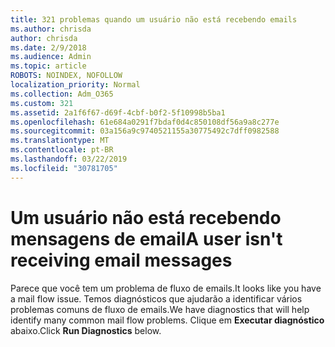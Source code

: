 ```yaml
---
title: 321 problemas quando um usuário não está recebendo emails
ms.author: chrisda
author: chrisda
ms.date: 2/9/2018
ms.audience: Admin
ms.topic: article
ROBOTS: NOINDEX, NOFOLLOW
localization_priority: Normal
ms.collection: Adm_O365
ms.custom: 321
ms.assetid: 2a1f6f67-d69f-4cbf-b0f2-5f10998b5ba1
ms.openlocfilehash: 61e684a0291f7bdaf0d4c850108df56a9a8c277e
ms.sourcegitcommit: 03a156a9c9740521155a30775492c7dff0982588
ms.translationtype: MT
ms.contentlocale: pt-BR
ms.lasthandoff: 03/22/2019
ms.locfileid: "30781705"
---
```

# <a name="a-user-isnt-receiving-email-messages"></a><span data-ttu-id="035d2-102">Um usuário não está recebendo mensagens de email</span><span class="sxs-lookup"><span data-stu-id="035d2-102">A user isn't receiving email messages</span></span>

<span data-ttu-id="035d2-103">Parece que você tem um problema de fluxo de emails.</span><span class="sxs-lookup"><span data-stu-id="035d2-103">It looks like you have a mail flow issue.</span></span> <span data-ttu-id="035d2-104">Temos diagnósticos que ajudarão a identificar vários problemas comuns de fluxo de emails.</span><span class="sxs-lookup"><span data-stu-id="035d2-104">We have diagnostics that will help identify many common mail flow problems.</span></span> <span data-ttu-id="035d2-105">Clique em **Executar diagnóstico** abaixo.</span><span class="sxs-lookup"><span data-stu-id="035d2-105">Click **Run Diagnostics** below.</span></span> 
 